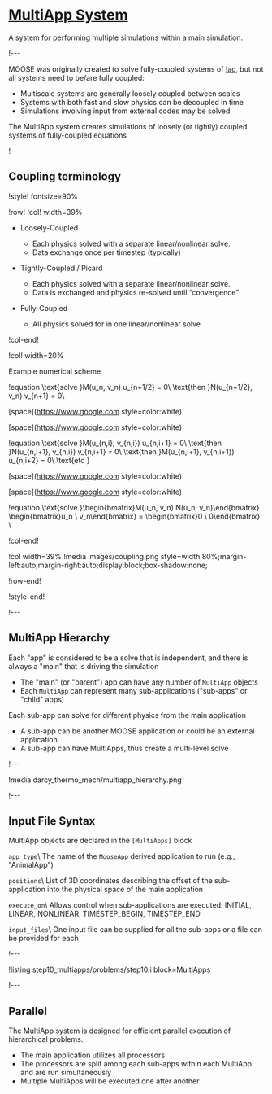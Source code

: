 # [MultiApp System](syntax/MultiApps/index.md)

A system for performing multiple simulations within a main simulation.

!---

MOOSE was originally created to solve fully-coupled systems of [!ac](PDEs), but
not all systems need to be/are fully coupled:

- Multiscale systems are generally loosely coupled between scales
- Systems with both fast and slow physics can be decoupled in time
- Simulations involving input from external codes may be solved

The MultiApp system creates simulations of loosely (or tightly) coupled systems of fully-coupled equations

!---

## Coupling terminology

!style! fontsize=90%

!row!
!col! width=39%
- Loosely-Coupled

  - Each physics solved with a separate linear/nonlinear solve.
  - Data exchange once per timestep (typically)

- Tightly-Coupled / Picard

  - Each physics solved with a separate linear/nonlinear solve.
  - Data is exchanged and physics re-solved until “convergence”

- Fully-Coupled

  - All physics solved for in one linear/nonlinear solve

!col-end!

!col! width=20%

Example numerical scheme

!equation
\text{solve }M(u_n, v_n) u_{n+1/2} = 0\\
\text{then }N(u_{n+1/2}, v_n) v_{n+1} = 0\\

[space](https://www.google.com style=color:white)

[space](https://www.google.com style=color:white)

!equation
\text{solve }M(u_{n,i}, v_{n,i}) u_{n,i+1} = 0\\
\text{then }N(u_{n,i+1}, v_{n,i}) v_{n,i+1} = 0\\
\text{then }M(u_{n,i+1}, v_{n,i+1}) u_{n,i+2} = 0\\
\text{etc }

[space](https://www.google.com style=color:white)

[space](https://www.google.com style=color:white)

!equation
\text{solve }\begin{bmatrix}M(u_n, v_n) N(u_n, v_n)\end{bmatrix} \begin{bmatrix}u_n \\ v_n\end{bmatrix} = \begin{bmatrix}0 \\ 0\end{bmatrix} \\

!col-end!

!col width=39%
!media images/coupling.png
       style=width:80%;margin-left:auto;margin-right:auto;display:block;box-shadow:none;

!row-end!

!style-end!

!---

## MultiApp Hierarchy

Each "app" is considered to be a solve that is independent, and there is always a "main" that is
driving the simulation

- The "main" (or "parent") app can have any number of `MultiApp` objects
- Each `MultiApp` can represent many sub-applications ("sub-apps" or "child" apps)

Each sub-app can solve for different physics from the main application

- A sub-app can be another MOOSE application or could be an external application
- A sub-app can have MultiApps, thus create a multi-level solve

!---

!media darcy_thermo_mech/multiapp_hierarchy.png

!---

## Input File Syntax


MultiApp objects are declared in the `[MultiApps]` block

`app_type`\\
The name of the `MooseApp` derived application to run (e.g., "AnimalApp")

`positions`\\
List of 3D coordinates describing the offset of the sub-application into the physical space of the main application

`execute_on`\\
Allows control when sub-applications are executed: INITIAL, LINEAR, NONLINEAR, TIMESTEP_BEGIN, TIMESTEP_END

`input_files`\\
One input file can be supplied for all the sub-apps or a file can be provided for each

!---

!listing step10_multiapps/problems/step10.i block=MultiApps

!---

## Parallel

The MultiApp system is designed for efficient parallel execution of hierarchical problems.

- The main application utilizes all processors
- The processors are split among each sub-apps within each MultiApp and are run simultaneously
- Multiple MultiApps will be executed one after another
